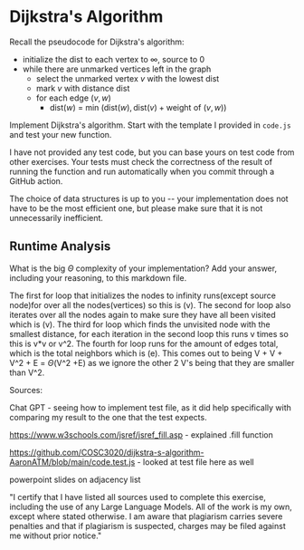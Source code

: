 # Dijkstra's Algorithm

Recall the pseudocode for Dijkstra's algorithm:
- initialize the dist to each vertex to $\infty$, source to 0
- while there are unmarked vertices left in the graph
    - select the unmarked vertex $v$ with the lowest dist
    - mark $v$ with distance dist
    - for each edge $(v,w)$
        - dist($w$) = min $\left(\textrm{dist}(w), \textrm{dist}(v) + \textrm{weight of }(v, w)\right)$

Implement Dijkstra's algorithm. Start with the template I provided in `code.js`
and test your new function.

I have not provided any test code, but you can base yours on test code from
other exercises. Your tests must check the correctness of the result of running
the function and run automatically when you commit through a GitHub action.

The choice of data structures is up to you -- your implementation does not have
to be the most efficient one, but please make sure that it is not unnecessarily
inefficient.

## Runtime Analysis

What is the big $\Theta$ complexity of your implementation? Add your
answer, including your reasoning, to this markdown file.


The first for loop that initializes the nodes to infinity runs(except source node)for over all the nodes(vertices) so this is (v). The second for loop also iterates over all the nodes again to make sure they have all been visited which is (v). The third for loop which finds the unvisited node with the smallest distance, for each iteration in the second loop this runs v times so this is v*v or v^2. The fourth for loop runs for the amount of edges total, which is the total neighbors which is (e). This comes out to being V + V + V^2 + E = $\Theta$(V^2 +E) as we ignore the other 2 V's being that they are smaller than V^2. 


Sources:

Chat GPT - seeing how to implement test file, as it did help specifically with comparing my result to the one that the test expects.

https://www.w3schools.com/jsref/jsref_fill.asp - explained .fill function 

https://github.com/COSC3020/dijkstra-s-algorithm-AaronATM/blob/main/code.test.js - looked at test file here as well

powerpoint slides on adjacency list 



"I certify that I have listed all sources used to complete this exercise, including the use of any Large Language Models. All of the work is my own, except where stated otherwise. I am aware that plagiarism carries severe penalties and that if plagiarism is suspected, charges may be filed against me without prior notice."
